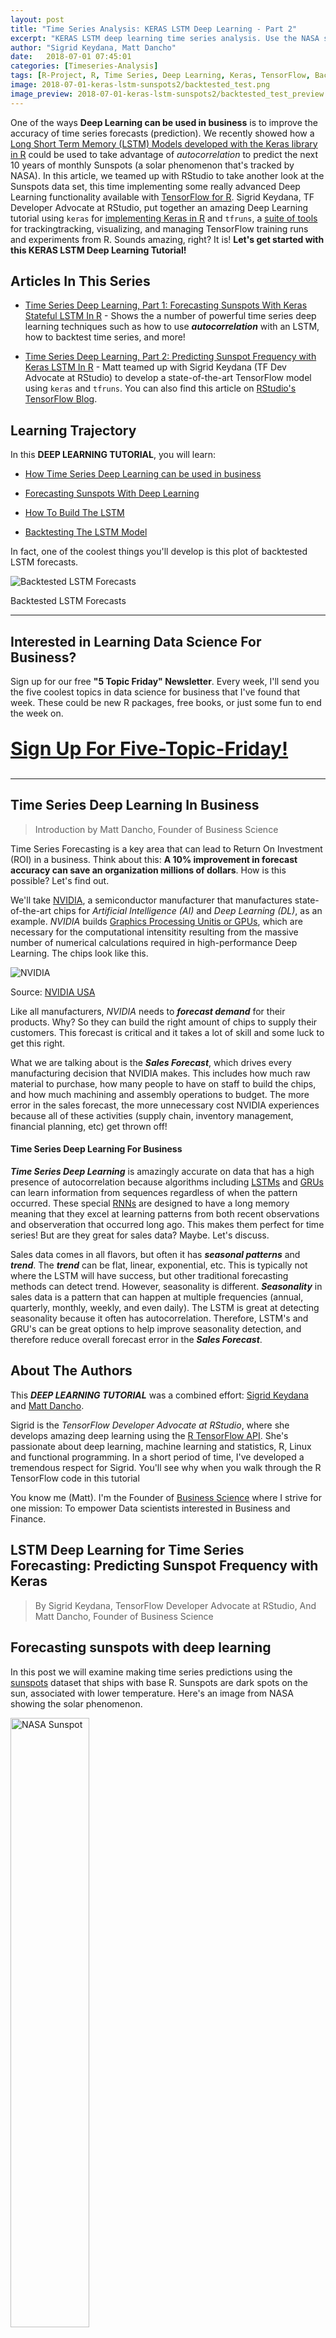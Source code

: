 ```yaml
---
layout: post
title: "Time Series Analysis: KERAS LSTM Deep Learning - Part 2"
excerpt: "KERAS LSTM deep learning time series analysis. Use the NASA sunspots data set to predict sunspots ten years into the future with an KERAS LSTM deep learning model."
author: "Sigrid Keydana, Matt Dancho"
date:   2018-07-01 07:45:01
categories: [Timeseries-Analysis]
tags: [R-Project, R, Time Series, Deep Learning, Keras, TensorFlow, Backtesting, tidyverse, tibbletime, timetk, keras, rsample, recipes, yardstick]
image: 2018-07-01-keras-lstm-sunspots2/backtested_test.png
image_preview: 2018-07-01-keras-lstm-sunspots2/backtested_test_preview.png
---
```




One of the ways __Deep Learning can be used in business__ is to improve the accuracy of time series forecasts (prediction). We recently showed how a [Long Short Term Memory (LSTM) Models developed with the Keras library in R](http://www.business-science.io/timeseries-analysis/2018/04/18/keras-lstm-sunspots-time-series-prediction.html) could be used to take advantage of _autocorrelation_ to predict the next 10 years of monthly Sunspots (a solar phenomenon that's tracked by NASA). In this article, we teamed up with RStudio to take another look at the Sunspots data set, this time implementing some really advanced Deep Learning functionality available with [TensorFlow for R](https://tensorflow.rstudio.com). Sigrid Keydana, TF Developer Advocate at RStudio, put together an amazing Deep Learning tutorial using `keras` for [implementing Keras in R](https://tensorflow.rstudio.com/keras/) and `tfruns`, a [suite of tools](https://tensorflow.rstudio.com/blog/tfruns.html) for trackingtracking, visualizing, and managing TensorFlow training runs and experiments from R. Sounds amazing, right? It is! __Let's get started with this KERAS LSTM Deep Learning Tutorial!__

<span data-sumome-listbuilder-embed-id="6cf8523a01e2faac60392073d460d72402c5971ce4821a8a8e81b28cde43f056"></span>

## Articles In This Series

* [Time Series Deep Learning, Part 1: Forecasting Sunspots With Keras Stateful LSTM In R](http://www.business-science.io/timeseries-analysis/2018/04/18/keras-lstm-sunspots-time-series-prediction.html) - Shows the a number of powerful time series deep learning techniques such as how to use ___autocorrelation___ with an LSTM, how to backtest time series, and more!

* [Time Series Deep Learning, Part 2: Predicting Sunspot Frequency with Keras LSTM In R](http://www.business-science.io/timeseries-analysis/2018/07/01/keras-lstm-sunspots-part2.html) - Matt teamed up with Sigrid Keydana (TF Dev Advocate at RStudio) to develop a state-of-the-art TensorFlow model using `keras` and `tfruns`. You can also find this article on [RStudio's TensorFlow Blog](https://tensorflow.rstudio.com/blog/sunspots-lstm.html).


## Learning Trajectory

In this __DEEP LEARNING TUTORIAL__, you will learn:

* [How Time Series Deep Learning can be used in business](#dl-in-business)

* [Forecasting Sunspots With Deep Learning](#dl-sunspots)

* [How To Build The LSTM](#lstm)

* [Backtesting The LSTM Model](#backtesting)

In fact, one of the coolest things you'll develop is this plot of backtested LSTM forecasts.

![Backtested LSTM Forecasts](/assets/2018-07-01-keras-lstm-sunspots2/backtested_test.png)


<p class="text-center date">Backtested LSTM Forecasts</p>



<hr>

<h2 class="text-center">Interested in Learning Data Science For Business?</h2>

<p class="text-center">
Sign up for our free <strong>"5 Topic Friday" Newsletter</strong>. Every week, I'll send you the five coolest topics in data science for business that I've found that week. These could be new R packages, free books, or just some fun to end the week on. 
</p>

<p class="text-center" style="font-size:30px;">
<a href="https://mailchi.mp/business-science/data-science-five-topic-friday"><strong>Sign Up For Five-Topic-Friday!</strong></a> 
</p>

<hr>

## Time Series Deep Learning In Business <a class="anchor" id="dl-in-business"></a> 

> Introduction by Matt Dancho, Founder of Business Science

Time Series Forecasting is a key area that can lead to Return On Investment (ROI) in a business. Think about this: __A 10% improvement in forecast accuracy can save an organization millions of dollars__. How is this possible? Let's find out.  

We'll take [NVIDIA](http://www.nvidia.com/page/home.html), a semiconductor manufacturer that manufactures state-of-the-art chips for _Artificial Intelligence (AI)_ and _Deep Learning (DL)_, as an example. _NVIDIA_ builds [Graphics Processing Unitis or GPUs](https://en.wikipedia.org/wiki/Graphics_processing_unit), which are necessary for the computational intensitity resulting from the massive number of numerical calculations required in high-performance Deep Learning. The chips look like this.

![NVIDIA](/assets/2018-07-01-keras-lstm-sunspots2/nvidia.jpg)

<p class="text-center date">Source: <a href="http://www.nvidia.com/page/home.html">NVIDIA USA</a></p>

Like all manufacturers, _NVIDIA_ needs to ___forecast demand___ for their products. Why? So they can build the right amount of chips to supply their customers. This forecast is critical and it takes a lot of skill and some luck to get this right. 

What we are talking about is the ___Sales Forecast___, which drives every manufacturing decision that NVIDIA makes. This includes how much raw material to purchase, how many people to have on staff to build the chips, and how much machining and assembly operations to budget. The more error in the sales forecast, the more unnecessary cost NVIDIA experiences because all of these activities (supply chain, inventory management, financial planning, etc) get thrown off!

#### Time Series Deep Learning For Business

___Time Series Deep Learning___ is amazingly accurate on data that has a high presence of autocorrelation because algorithms including [LSTMs](https://en.wikipedia.org/wiki/Long_short-term_memory) and [GRUs](https://en.wikipedia.org/wiki/Gated_recurrent_unit) can learn information from sequences regardless of when the pattern occurred. These special [RNNs](https://en.wikipedia.org/wiki/Recurrent_neural_network) are designed to have a long memory meaning that they excel at learning patterns from both recent observations and observeration that occurred long ago. This makes them perfect for time series! But are they great for sales data? Maybe. Let's discuss.

Sales data comes in all flavors, but often it has ___seasonal patterns___ and ___trend___. The ___trend___ can be flat, linear, exponential, etc. This is typically not where the LSTM will have success, but other traditional forecasting methods can detect trend. However, seasonality is different. ___Seasonality___ in sales data is a pattern that can happen at multiple frequencies (annual, quarterly, monthly, weekly, and even daily). The LSTM is great at detecting seasonality because it often has autocorrelation. Therefore, LSTM's and GRU's can be great options to help improve seasonality detection, and therefore reduce overall forecast error in the ___Sales Forecast___.  



## About The Authors

This ___DEEP LEARNING TUTORIAL___ was a combined effort: [Sigrid Keydana](https://www.linkedin.com/in/sigrid-keydana-9a16b410/) and [Matt Dancho](https://www.linkedin.com/in/mattdancho/). 

Sigrid is the _TensorFlow Developer Advocate at RStudio_, where she develops amazing deep learning using the [R TensorFlow API](https://tensorflow.rstudio.com/). She's passionate about deep learning, machine learning and statistics, R, Linux and functional programming. In a short period of time, I've developed a tremendous respect for Sigrid. You'll see why when you walk through the R TensorFlow code in this tutorial

You know me (Matt). I'm the Founder of [Business Science](http://www.business-science.io/) where I strive for one mission: To empower Data scientists interested in Business and Finance. 


## LSTM Deep Learning for Time Series Forecasting: Predicting Sunspot Frequency with Keras

> By Sigrid Keydana, TensorFlow Developer Advocate at RStudio,
> And Matt Dancho, Founder of Business Science


## Forecasting sunspots with deep learning <a class="anchor" id="dl-sunspots"></a>

In this post we will examine making time series predictions using the [sunspots](https://stat.ethz.ch/R-manual/R-devel/library/datasets/html/sunspot.month.html) dataset that ships with base R. Sunspots are dark spots on the sun, associated with lower temperature. Here's an image from NASA showing the solar phenomenon.

<img src="/assets/2018-04-18-keras-lstm-sunspots/sunspot_nasa.jpg" alt="NASA Sunspot" style="width: 50%; height: 50%"/>

<p class="text-center date">Source: <a href="https://www.nasa.gov/content/goddard/largest-sunspot-of-solar-cycle">NASA</a></p>



We're using the monthly version of the dataset, `sunspots.month` (there is a yearly version, too).
It contains 265 years worth of data (from 1749 through 2013) on the number of sunspots per month. 

![Sunspots Full](/assets/2018-07-01-keras-lstm-sunspots2/sunspots_full.png)


Forecasting this dataset is challenging because of high short term variability as well as long-term irregularities evident in the cycles. For example, maximum amplitudes reached by the low frequency cycle differ a lot, as does the number of high frequency cycle steps needed to reach that maximum low frequency cycle height.

Our post will focus on two dominant aspects: how to apply deep learning to time series forecasting, and how to properly apply cross validation in this domain. 
For the latter, we will use the [rsample](https://cran.r-project.org/package=rsample) package that allows to do resampling on time series data.
As to the former, our goal is not to reach utmost performance but to show the general course of action when using recurrent neural networks to model this kind of data.


## Recurrent neural networks

When our data has a sequential structure, it is recurrent neural networks (RNNs) we use to model it.

As of today, among RNNs, the best established architectures are the GRU (Gated Recurrent Unit) and the LSTM (Long Short Term Memory). For today, let's not zoom in on what makes them special, but on what they have in common with the most stripped-down RNN: the basic recurrence structure.

In contrast to the prototype of a neural network, often called Multilayer Perceptron (MLP), the RNN has a state that is carried on over time. This is nicely seen in this diagram from [Goodfellow et al.](http://www.deeplearningbook.org), a.k.a. the "bible of deep learning":

![Source: http://www.deeplearningbook.org](/assets/2018-07-01-keras-lstm-sunspots2/rnn.png)


At each time, the state is a combination of the current input and the previous hidden state. This is reminiscent of autoregressive models, but with neural networks, there has to be some point where we halt the dependence.

That's because in order to determine the weights, we keep calculating how our loss changes as the input changes.
Now if the input we have to consider, at an arbitrary timestep, ranges back indefinitely - then we will not be able to calculate all those gradients.
In practice, then, our hidden state will, at every iteration, be carried forward through a fixed number of steps.

We'll come back to that as soon as we've loaded and pre-processed the data.


## Setup, pre-processing, and exploration

### Libraries

Here, first, are the libraries needed for this tutorial. 


{% highlight r %}
# Core Tidyverse
library(tidyverse)
library(glue)
library(forcats)

# Time Series
library(timetk)
library(tidyquant)
library(tibbletime)

# Visualization
library(cowplot)

# Preprocessing
library(recipes)

# Sampling / Accuracy
library(rsample)
library(yardstick) 

# Modeling
library(keras)
library(tfruns)
{% endhighlight %}


If you have not previously run Keras in R, you will need to install Keras using the `install_keras()` function.


{% highlight r %}
# Install Keras if you have not installed before
install_keras()
{% endhighlight %}


### Data 

`sunspot.month` is a `ts` class (not tidy), so we'll convert to a tidy data set using the `tk_tbl()` function from `timetk`. We use this instead of `as.tibble()` from `tibble` to automatically preserve the time series index as a `zoo` `yearmon` index. Last, we'll convert the `zoo` index to date using `lubridate::as_date()` (loaded with `tidyquant`) and then change to a `tbl_time` object to make time series operations easier.


{% highlight r %}
sun_spots <- datasets::sunspot.month %>%
    tk_tbl() %>%
    mutate(index = as_date(index)) %>%
    as_tbl_time(index = index)

sun_spots
{% endhighlight %}

```
# A time tibble: 3,177 x 2
# Index: index
   index      value
   <date>     <dbl>
 1 1749-01-01  58  
 2 1749-02-01  62.6
 3 1749-03-01  70  
 4 1749-04-01  55.7
 5 1749-05-01  85  
 6 1749-06-01  83.5
 7 1749-07-01  94.8
 8 1749-08-01  66.3
 9 1749-09-01  75.9
10 1749-10-01  75.5
# ... with 3,167 more rows
```


### Exploratory data analysis

The time series is long (265 years!). We can visualize the time series both in full, and zoomed in on the first 10 years to get a feel for the series. 

#### Visualizing sunspot data with cowplot

We'll make two `ggplot`s and combine them using `cowplot::plot_grid()`. Note that for the zoomed in plot, we make use of `tibbletime::time_filter()`, which is an easy way to perform time-based filtering. 


{% highlight r %}
p1 <- sun_spots %>%
    ggplot(aes(index, value)) +
    geom_point(color = palette_light()[[1]], alpha = 0.5) +
    theme_tq() +
    labs(
        title = "From 1749 to 2013 (Full Data Set)"
    )

p2 <- sun_spots %>%
    filter_time("start" ~ "1800") %>%
    ggplot(aes(index, value)) +
    geom_line(color = palette_light()[[1]], alpha = 0.5) +
    geom_point(color = palette_light()[[1]]) +
    geom_smooth(method = "loess", span = 0.2, se = FALSE) +
    theme_tq() +
    labs(
        title = "1749 to 1759 (Zoomed In To Show Changes over the Year)",
        caption = "datasets::sunspot.month"
    )

p_title <- ggdraw() + 
    draw_label("Sunspots", size = 18, fontface = "bold", colour = palette_light()[[1]])

plot_grid(p_title, p1, p2, ncol = 1, rel_heights = c(0.1, 1, 1))
{% endhighlight %}


![NASA Sunspots Cowplot](/assets/2018-07-01-keras-lstm-sunspots2/cowplot.png)


### Backtesting: time series cross validation

When doing cross validation on sequential data, the time dependencies on preceding samples must be preserved. We can create a cross validation sampling plan by offsetting the window used to select sequential sub-samples. In essence, we're creatively dealing with the fact that there's no future test data available by creating multiple synthetic "futures" -  a process often, esp. in finance, called "backtesting".

As mentioned in the introduction, the [rsample](https://cran.r-project.org/package=rsample) package includes facitlities for backtesting on time series. The vignette, ["Time Series Analysis Example"](https://tidymodels.github.io/rsample/articles/Applications/Time_Series.html), describes a procedure that uses the `rolling_origin()` function to create samples designed for time series cross validation. We'll use this approach.

#### Developing a backtesting strategy

The sampling plan we create uses 50 years (`initial` = 12 x 50 samples) for the training set and ten years (`assess` = 12 x 10) for the testing (validation) set. We select a `skip` span of about twenty years (`skip` = 12 x 20 - 1) to approximately evenly distribute the samples into 6 sets that span the entire 265 years of sunspots history. Last, we select `cumulative = FALSE` to allow the origin to shift which ensures that models on more recent data are not given an unfair advantage (more observations) over those operating on less recent data. The tibble return contains the `rolling_origin_resamples`.


{% highlight r %}
periods_train <- 12 * 100
periods_test  <- 12 * 50
skip_span     <- 12 * 22 - 1

rolling_origin_resamples <- rolling_origin(
  sun_spots,
  initial    = periods_train,
  assess     = periods_test,
  cumulative = FALSE,
  skip       = skip_span
)

rolling_origin_resamples
{% endhighlight %}

```
# Rolling origin forecast resampling 
# A tibble: 6 x 2
  splits       id    
  <list>       <chr> 
1 <S3: rsplit> Slice1
2 <S3: rsplit> Slice2
3 <S3: rsplit> Slice3
4 <S3: rsplit> Slice4
5 <S3: rsplit> Slice5
6 <S3: rsplit> Slice6
```

#### Visualizing the backtesting strategy

We can visualize the resamples with two custom functions. The first, `plot_split()`, plots one of the resampling splits using `ggplot2`. Note that an `expand_y_axis` argument is added to expand the date range to the full `sun_spots` dataset date range. This will become useful when we visualize all plots together. 


{% highlight r %}
# Plotting function for a single split
plot_split <- function(split, expand_y_axis = TRUE, alpha = 1, size = 1, base_size = 14) {
    
    # Manipulate data
    train_tbl <- training(split) %>%
        add_column(key = "training") 
    
    test_tbl  <- testing(split) %>%
        add_column(key = "testing") 
    
    data_manipulated <- bind_rows(train_tbl, test_tbl) %>%
        as_tbl_time(index = index) %>%
        mutate(key = fct_relevel(key, "training", "testing"))
        
    # Collect attributes
    train_time_summary <- train_tbl %>%
        tk_index() %>%
        tk_get_timeseries_summary()
    
    test_time_summary <- test_tbl %>%
        tk_index() %>%
        tk_get_timeseries_summary()
    
    # Visualize
    g <- data_manipulated %>%
        ggplot(aes(x = index, y = value, color = key)) +
        geom_line(size = size, alpha = alpha) +
        theme_tq(base_size = base_size) +
        scale_color_tq() +
        labs(
            title    = glue("Split: {split$id}"),
            subtitle = glue("{train_time_summary$start} to {test_time_summary$end}"),
            y = "", x = ""
        ) +
        theme(legend.position = "none") 
    
    if (expand_y_axis) {
        
        sun_spots_time_summary <- sun_spots %>% 
            tk_index() %>% 
            tk_get_timeseries_summary()
        
        g <- g +
            scale_x_date(limits = c(sun_spots_time_summary$start, 
                                    sun_spots_time_summary$end))
    }
    
    return(g)
}
{% endhighlight %}

The `plot_split()` function takes one split (in this case Slice01), and returns a visual of the sampling strategy. We expand the axis to the range for the full dataset using `expand_y_axis = TRUE`. 


{% highlight r %}
rolling_origin_resamples$splits[[1]] %>%
    plot_split(expand_y_axis = TRUE) +
    theme(legend.position = "bottom")
{% endhighlight %}

![The plot_split() function takes one split and returns the sampling strategy](/assets/2018-07-01-keras-lstm-sunspots2/slice1.png)


The second function, `plot_sampling_plan()`, scales the `plot_split()` function to all of the samples using `purrr` and `cowplot`.


{% highlight r %}
# Plotting function that scales to all splits 
plot_sampling_plan <- function(sampling_tbl, expand_y_axis = TRUE, 
                               ncol = 3, alpha = 1, size = 1, base_size = 14, 
                               title = "Sampling Plan") {
    
    # Map plot_split() to sampling_tbl
    sampling_tbl_with_plots <- sampling_tbl %>%
        mutate(gg_plots = map(splits, plot_split, 
                              expand_y_axis = expand_y_axis,
                              alpha = alpha, base_size = base_size))
    
    # Make plots with cowplot
    plot_list <- sampling_tbl_with_plots$gg_plots 
    
    p_temp <- plot_list[[1]] + theme(legend.position = "bottom")
    legend <- get_legend(p_temp)
    
    p_body  <- plot_grid(plotlist = plot_list, ncol = ncol)
    
    p_title <- ggdraw() + 
        draw_label(title, size = 14, fontface = "bold", colour = palette_light()[[1]])
    
    g <- plot_grid(p_title, p_body, legend, ncol = 1, rel_heights = c(0.05, 1, 0.05))
    
    return(g)
    
}
{% endhighlight %}


We can now visualize the entire backtesting strategy with `plot_sampling_plan()`. We can see how the sampling plan shifts the sampling window with each progressive slice of the train/test splits. 


{% highlight r %}
rolling_origin_resamples %>%
    plot_sampling_plan(expand_y_axis = T, ncol = 3, alpha = 1, size = 1, base_size = 10, 
                       title = "Backtesting Strategy: Rolling Origin Sampling Plan")
{% endhighlight %}

![Backtesting Strategy: Rolling Origin Sampling](/assets/2018-07-01-keras-lstm-sunspots2/all_splits.png)

And, we can set `expand_y_axis = FALSE` to zoom in on the samples. 


{% highlight r %}
rolling_origin_resamples %>%
    plot_sampling_plan(expand_y_axis = F, ncol = 3, alpha = 1, size = 1, base_size = 10, 
                       title = "Backtesting Strategy: Zoomed In")
{% endhighlight %}

![Backtesting Strategy: Rolling Origin Sampling, Zoomed In](/assets/2018-07-01-keras-lstm-sunspots2/all_splits_zoomed.png)

We'll use this backtesting strategy (6 samples from one time series each with 50/10 split in years and a ~20 year offset) when testing the veracity of the LSTM model on the sunspots dataset. 


## The LSTM model <a class="anchor" id="lstm"></a>

To begin, we'll develop an LSTM model on a single sample from the backtesting strategy, namely, the most recent slice. We'll then apply the model to all samples to investigate modeling performance. 


{% highlight r %}
example_split    <- rolling_origin_resamples$splits[[6]]
example_split_id <- rolling_origin_resamples$id[[6]]
{% endhighlight %}

We can reuse the `plot_split()` function to visualize the split. Set `expand_y_axis = FALSE` to zoom in on the subsample. 


{% highlight r %}
plot_split(example_split, expand_y_axis = FALSE, size = 0.5) +
    theme(legend.position = "bottom") +
    ggtitle(glue("Split: {example_split_id}"))
{% endhighlight %}

![Use the plot_split() function to visualize the split](/assets/2018-07-01-keras-lstm-sunspots2/slice6.png)

### Data setup

To aid hyperparameter tuning, besides the training set we also need a validation set.
For example, we will use a callback, `callback_early_stopping`, that stops training when no significant performance is seen on the validation set (what's considered significant is up to you).

We will dedicate 2 thirds of the analysis set to training, and 1 third to validation.


{% highlight r %}
df_trn <- analysis(example_split)[1:800, , drop = FALSE]
df_val <- analysis(example_split)[801:1200, , drop = FALSE]
df_tst <- assessment(example_split)
{% endhighlight %}


First, let's combine the training and testing data sets into a single data set with a column `key` that specifies where they came from (either "training" or "testing)". Note that the `tbl_time` object will need to have the index respecified during the `bind_rows()` step, but [this issue](https://github.com/tidyverse/dplyr/issues/3259) should be corrected in `dplyr` soon. 


{% highlight r %}
df <- bind_rows(
  df_trn %>% add_column(key = "training"),
  df_val %>% add_column(key = "validation"),
  df_tst %>% add_column(key = "testing")
) %>%
  as_tbl_time(index = index)

df
{% endhighlight %}

```
# A time tibble: 1,800 x 3
# Index: index
   index      value key     
   <date>     <dbl> <chr>   
 1 1849-06-01  81.1 training
 2 1849-07-01  78   training
 3 1849-08-01  67.7 training
 4 1849-09-01  93.7 training
 5 1849-10-01  71.5 training
 6 1849-11-01  99   training
 7 1849-12-01  97   training
 8 1850-01-01  78   training
 9 1850-02-01  89.4 training
10 1850-03-01  82.6 training
# ... with 1,790 more rows
```

### Preprocessing with recipes

The LSTM algorithm will usually work better if the input data has been centered and scaled. We can conveniently accomplish this using the `recipes` package. In addition to `step_center` and `step_scale`, we're using `step_sqrt` to reduce variance and remov outliers. The actual transformations are executed when we `bake` the data according to the recipe: 


{% highlight r %}
rec_obj <- recipe(value ~ ., df) %>%
    step_sqrt(value) %>%
    step_center(value) %>%
    step_scale(value) %>%
    prep()

df_processed_tbl <- bake(rec_obj, df)

df_processed_tbl
{% endhighlight %}

```
# A tibble: 1,800 x 3
   index      value key     
   <date>     <dbl> <fct>   
 1 1849-06-01 0.714 training
 2 1849-07-01 0.660 training
 3 1849-08-01 0.473 training
 4 1849-09-01 0.922 training
 5 1849-10-01 0.544 training
 6 1849-11-01 1.01  training
 7 1849-12-01 0.974 training
 8 1850-01-01 0.660 training
 9 1850-02-01 0.852 training
10 1850-03-01 0.739 training
# ... with 1,790 more rows
```

Next, let's capture the original center and scale so we can invert the steps after modeling. The square root step can then simply be undone by squaring the back-transformed data. 


{% highlight r %}
center_history <- rec_obj$steps[[2]]$means["value"]
scale_history  <- rec_obj$steps[[3]]$sds["value"]

c("center" = center_history, "scale" = scale_history)
{% endhighlight %}

```
center.value  scale.value 
    6.694468     3.238935 
```

### Reshaping the data

Keras LSTM expects the input as well as the target data to be in a specific shape.
The input has to be a 3-d array of size `num_samples, num_timesteps, num_features`.

Here, `num_samples` is the number of observations in the set. This will get fed to the model in portions of `batch_size`. The second dimension, `num_timesteps`, is the length of the hidden state we were talking about above. Finally, the third dimension is the number of predictors we're using. For univariate time series, this is 1.

How long should we choose the hidden state to be? This generally depends on the dataset and our goal.
If we did one-step-ahead forecasts - thus, forecasting the following month only - our main concern would be choosing a state length that allows to learn any patterns present in the data. 

Now say we wanted to forecast 12 months instead, as does [SILSO](http://sidc.be/silso/home), the _World Data Center for the production, preservation and dissemination of the international sunspot number_.
The way we can do this, with Keras, is by wiring the LSTM hidden states to sets of consecutive outputs of the same length. Thus, if we want to produce predictions for 12 months, our LSTM should have a hidden state length of 12.

These 12 time steps will then get wired to 12 linear predictor units using a `time_distributed()` wrapper.
That wrapper's task is to apply the same calculation (i.e., the same weight matrix) to every state input it receives.

Now, what's the target array's format supposed to be? As we're forecasting several timesteps here, the target data again needs to be 3-dimensional. Dimension 1 again is the batch dimension, dimension 2 again corresponds to the number of timesteps (the forecasted ones), and dimension 3 is the size of the wrapped layer.
In our case, the wrapped layer is a `layer_dense()` of a single unit, as we want exactly one prediction per point in time.

So, let's reshape the data. The main action here is creating the sliding windows of 12 steps of input, followed by 12 steps of output each. This is easiest to understand with a shorter and simpler example. Say our input were the numbers from 1 to 10, and our chosen sequence length (state size) were 4. Tthis is how we would want our training input to look:

```
1,2,3,4
2,3,4,5
3,4,5,6
```

And our target data, correspondingly:

```
5,6,7,8
6,7,8,9
7,8,9,10
```

We'll define a short function that does this reshaping on a given dataset.
Then finally, we add the third axis that is formally needed (even though that axis is of size 1 in our case).



{% highlight r %}
# these variables are being defined just because of the order in which
# we present things in this post (first the data, then the model)
# they will be superseded by FLAGS$n_timesteps, FLAGS$batch_size and n_predictions
# in the following snippet
n_timesteps <- 12
n_predictions <- n_timesteps
batch_size <- 10

# functions used
build_matrix <- function(tseries, overall_timesteps) {
  t(sapply(1:(length(tseries) - overall_timesteps + 1), function(x) 
    tseries[x:(x + overall_timesteps - 1)]))
}

reshape_X_3d <- function(X) {
  dim(X) <- c(dim(X)[1], dim(X)[2], 1)
  X
}

# extract values from data frame
train_vals <- df_processed_tbl %>%
  filter(key == "training") %>%
  select(value) %>%
  pull()
valid_vals <- df_processed_tbl %>%
  filter(key == "validation") %>%
  select(value) %>%
  pull()
test_vals <- df_processed_tbl %>%
  filter(key == "testing") %>%
  select(value) %>%
  pull()


# build the windowed matrices
train_matrix <-
  build_matrix(train_vals, n_timesteps + n_predictions)
valid_matrix <-
  build_matrix(valid_vals, n_timesteps + n_predictions)
test_matrix <- build_matrix(test_vals, n_timesteps + n_predictions)

# separate matrices into training and testing parts
# also, discard last batch if there are fewer than batch_size samples
# (a purely technical requirement)
X_train <- train_matrix[, 1:n_timesteps]
y_train <- train_matrix[, (n_timesteps + 1):(n_timesteps * 2)]
X_train <- X_train[1:(nrow(X_train) %/% batch_size * batch_size), ]
y_train <- y_train[1:(nrow(y_train) %/% batch_size * batch_size), ]

X_valid <- valid_matrix[, 1:n_timesteps]
y_valid <- valid_matrix[, (n_timesteps + 1):(n_timesteps * 2)]
X_valid <- X_valid[1:(nrow(X_valid) %/% batch_size * batch_size), ]
y_valid <- y_valid[1:(nrow(y_valid) %/% batch_size * batch_size), ]

X_test <- test_matrix[, 1:n_timesteps]
y_test <- test_matrix[, (n_timesteps + 1):(n_timesteps * 2)]
X_test <- X_test[1:(nrow(X_test) %/% batch_size * batch_size), ]
y_test <- y_test[1:(nrow(y_test) %/% batch_size * batch_size), ]
# add on the required third axis
X_train <- reshape_X_3d(X_train)
X_valid <- reshape_X_3d(X_valid)
X_test <- reshape_X_3d(X_test)

y_train <- reshape_X_3d(y_train)
y_valid <- reshape_X_3d(y_valid)
y_test <- reshape_X_3d(y_test)
{% endhighlight %}


### Building the LSTM model

Now that we have our data in the required form, let's finally build the model. 
As always in deep learning, an important, and often time-consuming, part of the job is tuning hyperparameters. To keep this post self-contained, and considering this is primarily a tutorial on how to use LSTM in R, let's assume the following settings were found after extensive experimentation (in reality experimentation _did_ take place, but not to a degree that performance couldn't possibly be improved).

Instead of hard coding the hyperparameters, we'll use [tfruns](https://tensorflow.rstudio.com/tools/tfruns/articles/tuning.html) to set up an environment where we could easily perform grid search.

We'll quickly comment on what these parameters do but mainly leave those topics to further posts.



{% highlight r %}
FLAGS <- flags(
  # There is a so-called "stateful LSTM" in Keras. While LSTM is stateful per se,
  # this adds a further tweak where the hidden states get initialized with values 
  # from the item at same position in the previous batch.
  # This is helpful just under specific circumstances, or if you want to create an
  # "infinite stream" of states, in which case you'd use 1 as the batch size.
  # Below, we show how the code would have to be changed to use this, but it won't be further
  # discussed here.
  flag_boolean("stateful", FALSE),
  # Should we use several layers of LSTM?
  # Again, just included for completeness, it did not yield any superior performance on this task.
  # This will actually stack exactly one additional layer of LSTM units.
  flag_boolean("stack_layers", FALSE),
  # number of samples fed to the model in one go
  flag_integer("batch_size", 10),
  # size of the hidden state, equals size of predictions
  flag_integer("n_timesteps", 12),
  # how many epochs to train for
  flag_integer("n_epochs", 100),
  # fraction of the units to drop for the linear transformation of the inputs
  flag_numeric("dropout", 0.2),
  # fraction of the units to drop for the linear transformation of the recurrent state
  flag_numeric("recurrent_dropout", 0.2),
  # loss function. Found to work better for this specific case than mean squared error
  flag_string("loss", "logcosh"),
  # optimizer = stochastic gradient descent. Seemed to work better than adam or rmsprop here
  # (as indicated by limited testing)
  flag_string("optimizer_type", "sgd"),
  # size of the LSTM layer
  flag_integer("n_units", 128),
  # learning rate
  flag_numeric("lr", 0.003),
  # momentum, an additional parameter to the SGD optimizer
  flag_numeric("momentum", 0.9),
  # parameter to the early stopping callback
  flag_integer("patience", 10)
)

# the number of predictions we'll make equals the length of the hidden state
n_predictions <- FLAGS$n_timesteps
# how many features = predictors we have
n_features <- 1
# just in case we wanted to try different optimizers, we could add here
optimizer <- switch(FLAGS$optimizer_type,
                    sgd = optimizer_sgd(lr = FLAGS$lr, momentum = FLAGS$momentum))

# callbacks to be passed to the fit() function
# We just use one here: we may stop before n_epochs if the loss on the validation set
# does not decrease (by a configurable amount, over a configurable time)
callbacks <- list(
  callback_early_stopping(patience = FLAGS$patience)
)
{% endhighlight %}


After all these preparations, the code for constructing and training the model is rather short!
Let's first quickly view the "long version", that would allow you to test stacking several LSTMs or use a stateful LSTM, then go through the final short version (that does neither) and comment on it.

This, just for reference, is the complete code.



{% highlight r %}
model <- keras_model_sequential()

model %>%
  layer_lstm(
    units = FLAGS$n_units,
    batch_input_shape  = c(FLAGS$batch_size, FLAGS$n_timesteps, n_features),
    dropout = FLAGS$dropout,
    recurrent_dropout = FLAGS$recurrent_dropout,
    return_sequences = TRUE,
    stateful = FLAGS$stateful
  )

if (FLAGS$stack_layers) {
  model %>%
    layer_lstm(
      units            = FLAGS$n_units,
      dropout = FLAGS$dropout,
      recurrent_dropout = FLAGS$recurrent_dropout,
      return_sequences = TRUE,
      stateful = FLAGS$stateful
    )
}
model %>% time_distributed(layer_dense(units = 1))

model %>%
  compile(
    loss = FLAGS$loss,
    optimizer = optimizer,
    metrics = list("mean_squared_error")
  )

if (!FLAGS$stateful) {
  model %>% fit(
    x          = X_train,
    y          = y_train,
    validation_data = list(X_valid, y_valid),
    batch_size = FLAGS$batch_size,
    epochs     = FLAGS$n_epochs,
    callbacks = callbacks
  )
  
} else {
  for (i in 1:FLAGS$n_epochs) {
    model %>% fit(
      x          = X_train,
      y          = y_train,
      validation_data = list(X_valid, y_valid),
      callbacks = callbacks,
      batch_size = FLAGS$batch_size,
      epochs     = 1,
      shuffle    = FALSE
    )
    model %>% reset_states()
  }
}

if (FLAGS$stateful)
  model %>% reset_states()
{% endhighlight %}


Now let's step through the simpler, yet better (or equally) performing configuration below.


{% highlight r %}
# create the model
model <- keras_model_sequential()

# add layers
# we have just two, the LSTM and the time_distributed 
model %>%
  layer_lstm(
    units = FLAGS$n_units, 
    # the first layer in a model needs to know the shape of the input data
    batch_input_shape  = c(FLAGS$batch_size, FLAGS$n_timesteps, n_features),
    dropout = FLAGS$dropout,
    recurrent_dropout = FLAGS$recurrent_dropout,
    # by default, an LSTM just returns the final state
    return_sequences = TRUE
  ) %>% time_distributed(layer_dense(units = 1))

model %>%
  compile(
    loss = FLAGS$loss,
    optimizer = optimizer,
    # in addition to the loss, Keras will inform us about current MSE while training
    metrics = list("mean_squared_error")
  )

history <- model %>% fit(
  x          = X_train,
  y          = y_train,
  validation_data = list(X_valid, y_valid),
  batch_size = FLAGS$batch_size,
  epochs     = FLAGS$n_epochs,
  callbacks = callbacks
)
{% endhighlight %}

As we see, training was stopped after ~55 epochs as validation loss did not decrease any more.
We also see that performance on the validation set is way worse than performance on the training set - normally indicating overfitting.

This topic too, we'll leave to a separate discussion another time, but interestingly regularization using higher values of `dropout` and `recurrent_dropout` (combined with increasing model capacity) did not yield better generalization performance. This is probably related to the characteristics of this specific time series we mentioned in the introduction.


{% highlight r %}
plot(history, metrics = "loss")
{% endhighlight %}



![R plot() history](/assets/2018-07-01-keras-lstm-sunspots2/history.png)


Now let's see how well the model was able to capture the characteristics of the training set.



{% highlight r %}
pred_train <- model %>%
  predict(X_train, batch_size = FLAGS$batch_size) %>%
  .[, , 1]

# Retransform values to original scale
pred_train <- (pred_train * scale_history + center_history) ^2
compare_train <- df %>% filter(key == "training")

# build a dataframe that has both actual and predicted values
for (i in 1:nrow(pred_train)) {
  varname <- paste0("pred_train", i)
  compare_train <-
    mutate(compare_train,!!varname := c(
      rep(NA, FLAGS$n_timesteps + i - 1),
      pred_train[i,],
      rep(NA, nrow(compare_train) - FLAGS$n_timesteps * 2 - i + 1)
    ))
}
{% endhighlight %}


We compute the average RSME over all sequences of predictions.


{% highlight r %}
coln <- colnames(compare_train)[4:ncol(compare_train)]
cols <- map(coln, quo(sym(.)))
rsme_train <-
  map_dbl(cols, function(col)
    rmse(
      compare_train,
      truth = value,
      estimate = !!col,
      na.rm = TRUE
    )) %>% mean()

rsme_train
{% endhighlight %}

```
21.01495
```

How do these predictions really look? As a visualization of all predicted sequences would look pretty crowded, we arbitrarily pick start points at regular intervals.


{% highlight r %}
ggplot(compare_train, aes(x = index, y = value)) + geom_line() +
  geom_line(aes(y = pred_train1), color = "cyan") +
  geom_line(aes(y = pred_train50), color = "red") +
  geom_line(aes(y = pred_train100), color = "green") +
  geom_line(aes(y = pred_train150), color = "violet") +
  geom_line(aes(y = pred_train200), color = "cyan") +
  geom_line(aes(y = pred_train250), color = "red") +
  geom_line(aes(y = pred_train300), color = "red") +
  geom_line(aes(y = pred_train350), color = "green") +
  geom_line(aes(y = pred_train400), color = "cyan") +
  geom_line(aes(y = pred_train450), color = "red") +
  geom_line(aes(y = pred_train500), color = "green") +
  geom_line(aes(y = pred_train550), color = "violet") +
  geom_line(aes(y = pred_train600), color = "cyan") +
  geom_line(aes(y = pred_train650), color = "red") +
  geom_line(aes(y = pred_train700), color = "red") +
  geom_line(aes(y = pred_train750), color = "green") +
  ggtitle("Predictions on the training set")
{% endhighlight %}


![](/assets/2018-07-01-keras-lstm-sunspots2/pred_train.png)

This looks pretty good. From the validation loss, we don't quite expect the same from the test set, though.

Let's see. 


{% highlight r %}
pred_test <- model %>%
  predict(X_test, batch_size = FLAGS$batch_size) %>%
  .[, , 1]

# Retransform values to original scale
pred_test <- (pred_test * scale_history + center_history) ^2
pred_test[1:10, 1:5] %>% print()
compare_test <- df %>% filter(key == "testing")

# build a dataframe that has both actual and predicted values
for (i in 1:nrow(pred_test)) {
  varname <- paste0("pred_test", i)
  compare_test <-
    mutate(compare_test,!!varname := c(
      rep(NA, FLAGS$n_timesteps + i - 1),
      pred_test[i,],
      rep(NA, nrow(compare_test) - FLAGS$n_timesteps * 2 - i + 1)
    ))
}

compare_test %>% write_csv(str_replace(model_path, ".hdf5", ".test.csv"))
compare_test[FLAGS$n_timesteps:(FLAGS$n_timesteps + 10), c(2, 4:8)] %>% print()

coln <- colnames(compare_test)[4:ncol(compare_test)]
cols <- map(coln, quo(sym(.)))
rsme_test <-
  map_dbl(cols, function(col)
    rmse(
      compare_test,
      truth = value,
      estimate = !!col,
      na.rm = TRUE
    )) %>% mean()

rsme_test
{% endhighlight %}

```
31.31616
```


{% highlight r %}
ggplot(compare_test, aes(x = index, y = value)) + geom_line() +
  geom_line(aes(y = pred_test1), color = "cyan") +
  geom_line(aes(y = pred_test50), color = "red") +
  geom_line(aes(y = pred_test100), color = "green") +
  geom_line(aes(y = pred_test150), color = "violet") +
  geom_line(aes(y = pred_test200), color = "cyan") +
  geom_line(aes(y = pred_test250), color = "red") +
  geom_line(aes(y = pred_test300), color = "green") +
  geom_line(aes(y = pred_test350), color = "cyan") +
  geom_line(aes(y = pred_test400), color = "red") +
  geom_line(aes(y = pred_test450), color = "green") +  
  geom_line(aes(y = pred_test500), color = "cyan") +
  geom_line(aes(y = pred_test550), color = "violet") +
  ggtitle("Predictions on test set")
{% endhighlight %}

![Predictions on test set](/assets/2018-07-01-keras-lstm-sunspots2/pred_test.png)


That's not as good as on the training set, but not bad either, given this time series is quite challenging.

Having defined and run our model on a manually chosen example split, let's now revert to our overall re-sampling frame.


### Backtesting the model on all splits <a class="anchor" id="backtest"></a>

To obtain predictions on all splits, we move the above code into a function and apply it to all splits.
First, here's the function. It returns a list of two dataframes, one for the training and test sets each, that contain the model's predictions together with the actual values.



{% highlight r %}
obtain_predictions <- function(split) {
  df_trn <- analysis(split)[1:800, , drop = FALSE]
  df_val <- analysis(split)[801:1200, , drop = FALSE]
  df_tst <- assessment(split)
  
  df <- bind_rows(
    df_trn %>% add_column(key = "training"),
    df_val %>% add_column(key = "validation"),
    df_tst %>% add_column(key = "testing")
  ) %>%
    as_tbl_time(index = index)
  
  rec_obj <- recipe(value ~ ., df) %>%
    step_sqrt(value) %>%
    step_center(value) %>%
    step_scale(value) %>%
    prep()
  
  df_processed_tbl <- bake(rec_obj, df)
  
  center_history <- rec_obj$steps[[2]]$means["value"]
  scale_history  <- rec_obj$steps[[3]]$sds["value"]
  
  FLAGS <- flags(
    flag_boolean("stateful", FALSE),
    flag_boolean("stack_layers", FALSE),
    flag_integer("batch_size", 10),
    flag_integer("n_timesteps", 12),
    flag_integer("n_epochs", 100),
    flag_numeric("dropout", 0.2),
    flag_numeric("recurrent_dropout", 0.2),
    flag_string("loss", "logcosh"),
    flag_string("optimizer_type", "sgd"),
    flag_integer("n_units", 128),
    flag_numeric("lr", 0.003),
    flag_numeric("momentum", 0.9),
    flag_integer("patience", 10)
  )
  
  n_predictions <- FLAGS$n_timesteps
  n_features <- 1
  
  optimizer <- switch(FLAGS$optimizer_type,
                      sgd = optimizer_sgd(lr = FLAGS$lr, momentum = FLAGS$momentum))
  callbacks <- list(
    callback_early_stopping(patience = FLAGS$patience)
  )
  
  train_vals <- df_processed_tbl %>%
    filter(key == "training") %>%
    select(value) %>%
    pull()
  valid_vals <- df_processed_tbl %>%
    filter(key == "validation") %>%
    select(value) %>%
    pull()
  test_vals <- df_processed_tbl %>%
    filter(key == "testing") %>%
    select(value) %>%
    pull()
  
  train_matrix <-
    build_matrix(train_vals, FLAGS$n_timesteps + n_predictions)
  valid_matrix <-
    build_matrix(valid_vals, FLAGS$n_timesteps + n_predictions)
  test_matrix <-
    build_matrix(test_vals, FLAGS$n_timesteps + n_predictions)
  
  X_train <- train_matrix[, 1:FLAGS$n_timesteps]
  y_train <-
    train_matrix[, (FLAGS$n_timesteps + 1):(FLAGS$n_timesteps * 2)]
  X_train <-
    X_train[1:(nrow(X_train) %/% FLAGS$batch_size * FLAGS$batch_size),]
  y_train <-
    y_train[1:(nrow(y_train) %/% FLAGS$batch_size * FLAGS$batch_size),]
  
  X_valid <- valid_matrix[, 1:FLAGS$n_timesteps]
  y_valid <-
    valid_matrix[, (FLAGS$n_timesteps + 1):(FLAGS$n_timesteps * 2)]
  X_valid <-
    X_valid[1:(nrow(X_valid) %/% FLAGS$batch_size * FLAGS$batch_size),]
  y_valid <-
    y_valid[1:(nrow(y_valid) %/% FLAGS$batch_size * FLAGS$batch_size),]
  
  X_test <- test_matrix[, 1:FLAGS$n_timesteps]
  y_test <-
    test_matrix[, (FLAGS$n_timesteps + 1):(FLAGS$n_timesteps * 2)]
  X_test <-
    X_test[1:(nrow(X_test) %/% FLAGS$batch_size * FLAGS$batch_size),]
  y_test <-
    y_test[1:(nrow(y_test) %/% FLAGS$batch_size * FLAGS$batch_size),]
  
  X_train <- reshape_X_3d(X_train)
  X_valid <- reshape_X_3d(X_valid)
  X_test <- reshape_X_3d(X_test)
  
  y_train <- reshape_X_3d(y_train)
  y_valid <- reshape_X_3d(y_valid)
  y_test <- reshape_X_3d(y_test)
  
  model <- keras_model_sequential()
  
  model %>%
    layer_lstm(
      units            = FLAGS$n_units,
      batch_input_shape  = c(FLAGS$batch_size, FLAGS$n_timesteps, n_features),
      dropout = FLAGS$dropout,
      recurrent_dropout = FLAGS$recurrent_dropout,
      return_sequences = TRUE
    )     %>% time_distributed(layer_dense(units = 1))
  
  model %>%
    compile(
      loss = FLAGS$loss,
      optimizer = optimizer,
      metrics = list("mean_squared_error")
    )
  
  model %>% fit(
    x          = X_train,
    y          = y_train,
    validation_data = list(X_valid, y_valid),
    batch_size = FLAGS$batch_size,
    epochs     = FLAGS$n_epochs,
    callbacks = callbacks
  )
  
  
  pred_train <- model %>%
    predict(X_train, batch_size = FLAGS$batch_size) %>%
    .[, , 1]
  
  # Retransform values
  pred_train <- (pred_train * scale_history + center_history) ^ 2
  compare_train <- df %>% filter(key == "training")
  
  for (i in 1:nrow(pred_train)) {
    varname <- paste0("pred_train", i)
    compare_train <-
      mutate(compare_train, !!varname := c(
        rep(NA, FLAGS$n_timesteps + i - 1),
        pred_train[i, ],
        rep(NA, nrow(compare_train) - FLAGS$n_timesteps * 2 - i + 1)
      ))
  }
  
  pred_test <- model %>%
    predict(X_test, batch_size = FLAGS$batch_size) %>%
    .[, , 1]
  
  # Retransform values
  pred_test <- (pred_test * scale_history + center_history) ^ 2
  compare_test <- df %>% filter(key == "testing")
  
  for (i in 1:nrow(pred_test)) {
    varname <- paste0("pred_test", i)
    compare_test <-
      mutate(compare_test, !!varname := c(
        rep(NA, FLAGS$n_timesteps + i - 1),
        pred_test[i, ],
        rep(NA, nrow(compare_test) - FLAGS$n_timesteps * 2 - i + 1)
      ))
  }
  list(train = compare_train, test = compare_test)
  
}
{% endhighlight %}


Mapping the function over all splits yields a list of predictions.


{% highlight r %}
all_split_preds <- rolling_origin_resamples %>%
     mutate(predict = map(splits, obtain_predictions))
{% endhighlight %}


Calculate RMSE on all splits:


{% highlight r %}
calc_rmse <- function(df) {
  coln <- colnames(df)[4:ncol(df)]
  cols <- map(coln, quo(sym(.)))
  map_dbl(cols, function(col)
    rmse(
      df,
      truth = value,
      estimate = !!col,
      na.rm = TRUE
    )) %>% mean()
}

all_split_preds <- all_split_preds %>% unnest(predict)
all_split_preds_train <- all_split_preds[seq(1, 11, by = 2), ]
all_split_preds_test <- all_split_preds[seq(2, 12, by = 2), ]

all_split_rmses_train <- all_split_preds_train %>%
  mutate(rmse = map_dbl(predict, calc_rmse)) %>%
  select(id, rmse)

all_split_rmses_test <- all_split_preds_test %>%
  mutate(rmse = map_dbl(predict, calc_rmse)) %>%
  select(id, rmse)
{% endhighlight %}


How does it look? Here's RMSE on the training set for the 6 splits.


{% highlight r %}
all_split_rmses_train
{% endhighlight %}

```
# A tibble: 6 x 2
  id      rmse
  <chr>  <dbl>
1 Slice1  22.2
2 Slice2  20.9
3 Slice3  18.8
4 Slice4  23.5
5 Slice5  22.1
6 Slice6  21.1
```


{% highlight r %}
all_split_rmses_test
{% endhighlight %}

```
# A tibble: 6 x 2
  id      rmse
  <chr>  <dbl>
1 Slice1  21.6
2 Slice2  20.6
3 Slice3  21.3
4 Slice4  31.4
5 Slice5  35.2
6 Slice6  31.4
```

Looking at these numbers, we see something interesting: Generalization performance is much better for the first three slices of the time series than for the latter ones. This confirms our impression, stated above, that there seems to be some hidden development going on, rendering forecasting more difficult.

And here are visualizations of the predictions on the respective training and test sets.

First, the training sets:


{% highlight r %}
plot_train <- function(slice, name) {
  ggplot(slice, aes(x = index, y = value)) + geom_line() +
    geom_line(aes(y = pred_train1), color = "cyan") +
    geom_line(aes(y = pred_train50), color = "red") +
    geom_line(aes(y = pred_train100), color = "green") +
    geom_line(aes(y = pred_train150), color = "violet") +
    geom_line(aes(y = pred_train200), color = "cyan") +
    geom_line(aes(y = pred_train250), color = "red") +
    geom_line(aes(y = pred_train300), color = "red") +
    geom_line(aes(y = pred_train350), color = "green") +
    geom_line(aes(y = pred_train400), color = "cyan") +
    geom_line(aes(y = pred_train450), color = "red") +
    geom_line(aes(y = pred_train500), color = "green") +
    geom_line(aes(y = pred_train550), color = "violet") +
    geom_line(aes(y = pred_train600), color = "cyan") +
    geom_line(aes(y = pred_train650), color = "red") +
    geom_line(aes(y = pred_train700), color = "red") +
    geom_line(aes(y = pred_train750), color = "green") +
    ggtitle(name)
}

train_plots <- map2(all_split_preds_train$predict, all_split_preds_train$id, plot_train)
p_body_train  <- plot_grid(plotlist = train_plots, ncol = 3)
p_title_train <- ggdraw() + 
  draw_label("Backtested Predictions: Training Sets", size = 18, fontface = "bold")

plot_grid(p_title_train, p_body_train, ncol = 1, rel_heights = c(0.05, 1, 0.05))
{% endhighlight %}


![Backtested Predictions: Training Sets](/assets/2018-07-01-keras-lstm-sunspots2/backtested_train.png)

And the test sets:


{% highlight r %}
plot_test <- function(slice, name) {
  ggplot(slice, aes(x = index, y = value)) + geom_line() +
    geom_line(aes(y = pred_test1), color = "cyan") +
    geom_line(aes(y = pred_test50), color = "red") +
    geom_line(aes(y = pred_test100), color = "green") +
    geom_line(aes(y = pred_test150), color = "violet") +
    geom_line(aes(y = pred_test200), color = "cyan") +
    geom_line(aes(y = pred_test250), color = "red") +
    geom_line(aes(y = pred_test300), color = "green") +
    geom_line(aes(y = pred_test350), color = "cyan") +
    geom_line(aes(y = pred_test400), color = "red") +
    geom_line(aes(y = pred_test450), color = "green") +  
    geom_line(aes(y = pred_test500), color = "cyan") +
    geom_line(aes(y = pred_test550), color = "violet") +
    ggtitle(name)
}

test_plots <- map2(all_split_preds_test$predict, all_split_preds_test$id, plot_test)

p_body_test  <- plot_grid(plotlist = test_plots, ncol = 3)
p_title_test <- ggdraw() + 
  draw_label("Backtested Predictions: Test Sets", size = 18, fontface = "bold")

plot_grid(p_title_test, p_body_test, ncol = 1, rel_heights = c(0.05, 1, 0.05))
{% endhighlight %}

![Backtested Test Set](/assets/2018-07-01-keras-lstm-sunspots2/backtested_test.png)



This has been a long post, and necessarily will have left a lot of questions open, first and foremost: How do we obtain good settings for the hyperparameters (learning rate, number of epochs, dropout)?
How do we choose the length of the hidden state? Or even, can we have an intuition how well LSTM will perform on a given dataset (with its specific characteristics)?
We will tackle questions like the above in upcoming posts.



## Learning More

Check out our other articles on Time Series!

* [Time Series Deep Learning: Forecasting Sunspots With Keras Stateful LSTM In R](http://www.business-science.io/timeseries-analysis/2018/04/18/keras-lstm-sunspots-time-series-prediction.html)
* [Tidy Time Series Analysis, Part 1: Tidy Period Apply](http://www.business-science.io/timeseries-analysis/2017/07/02/tidy-timeseries-analysis.html)
* [Tidy Time Series Analysis, Part 2: Tidy Rolling Functions](http://www.business-science.io/timeseries-analysis/2017/07/23/tidy-timeseries-analysis-pt-2.html)
* [Tidy Time Series Analysis, Part 3: Tidy Rolling Correlations](http://www.business-science.io/timeseries-analysis/2017/07/30/tidy-timeseries-analysis-pt-3.html)
* [Tidy Time Series Analysis, Part 4: Lags and Autocorrelations](http://www.business-science.io/timeseries-analysis/2017/08/30/tidy-timeseries-analysis-pt-4.html)



## Business Science University  <a class="anchor" id="bsu"></a>

[Business Science University](https://university.business-science.io/) is a revolutionary new online platform that __get's you results fast__. 

<iframe width="100%" height="400" src="https://www.youtube.com/embed/dl6V3122IkI" frameborder="0" allow="autoplay; encrypted-media" allowfullscreen></iframe>

Why learn from [Business Science University](https://university.business-science.io/)? __You could spend years trying to learn all of the skills required to confidently apply Data Science For Business (DS4B)__. Or you can take the first course in our Virtual Workshop, [__Data Science For Business (DS4B 201)__](https://university.business-science.io/p/hr201-using-machine-learning-h2o-lime-to-predict-employee-turnover/?product_id=635023&coupon_code=DS4B_15). In 10 weeks, you'll learn:

- A 100% ROI-driven Methodology - Everything we teach is to maximize ROI.

- A clear, systematic plan that we've successfully used with clients

- Critical thinking skills necessary to solve problems

- Advanced technology: _H2O Automated Machine Learning__

- How to do 95% of the skills you will need to use when wrangling data, investigating data, building high-performance models, explaining the models, evaluating the models, and building tools with the models

 
You can spend years learning this information or in 10 weeks (one chapter per week pace). Get started today!

<p class="text-center" style="font-size:30px;"><a href="https://university.business-science.io/p/hr201-using-machine-learning-h2o-lime-to-predict-employee-turnover/?product_id=635023&coupon_code=DS4B_15">
Sign Up Now!
</a></p>

### DS4B Virtual Workshop: Predicting Employee Attrition <a class="anchor" id="vw"></a>

Did you know that __an organization that loses 200 high performing employees per year is essentially losing $15M/year in lost productivity__? Many organizations don't realize this because it's an indirect cost. It goes unnoticed. What if you could use data science to predict and explain turnover in a way that managers could make better decisions and executives would see results? You will learn the tools to do so in our Virtual Workshop. Here's an example of a Shiny app you will create.

<p class="text-center" style="font-size:30px;"><a href="https://university.business-science.io/p/hr201-using-machine-learning-h2o-lime-to-predict-employee-turnover/?product_id=635023&coupon_code=DS4B_15">
Get Started Today!
</a></p>


![HR 301 Shiny Application: Employee Prediction](/img/hr_301_app.png) 
<p class="text-center date">Shiny App That Predicts Attrition and Recommends Management Strategies, Taught in HR 301</p> 

<span data-sumome-listbuilder-embed-id="1e13d987ad901ab4571b6d92bb2ab8a2230c397b886c1fd49eba5392ed5c88cb"></span>

Our first __Data Science For Business Virtual Workshop__ teaches you how to solve this employee attrition problem in four courses that are fully integrated:

* [DS4B 201: Predicting Employee Attrition with `h2o` and `lime`](https://university.business-science.io/p/hr201-using-machine-learning-h2o-lime-to-predict-employee-turnover/?product_id=635023&coupon_code=DS4B_15)
* DS4B 301 (Coming Soon): Building A `Shiny` Web Application
* DS4B 302 (EST Q4): Data Communication With `RMarkdown` Reports and Presentations
* DS4B 303 (EST Q4): Building An R Package For Your Organization, `tidyattrition`

The Virtual Workshop is intended for __intermediate and advanced R users__. It's __code intensive (like these articles)__, but also teaches you fundamentals of data science consulting including CRISP-DM and the Business Science Problem Framework. __The content bridges the gap between data science and the business, making you even more effective and improving your organization in the process.__

<p class="text-center" style="font-size:30px;"><a href="https://university.business-science.io/p/hr201-using-machine-learning-h2o-lime-to-predict-employee-turnover/?product_id=635023&coupon_code=DS4B_15">
Get Started Today!
</a></p>

## Don't Miss A Beat

<span data-sumome-listbuilder-embed-id="8944080265e0a41a6249cd11ea3299d46ee953ea5bc9a1cd5635069be5bf0987"></span>

* Sign up for the [Business Science blog](http://www.business-science.io/blog/index.html) to stay updated
* Get started with [Business Science University](https://university.business-science.io/) to learn how to solve real-world data science problems from Business Science
* Check out our [Open Source Software](http://www.business-science.io/software.html)


## Connect With Business Science <a class="anchor" id="social"></a>

If you like our software (`anomalize`, `tidyquant`, `tibbletime`, `timetk`, and `sweep`), our courses, and our company, you can connect with us:

* [__business-science__ on GitHub](https://github.com/business-science)
* [__Business Science, LLC__ on LinkedIn](https://www.linkedin.com/company/business.science)
* [__bizScienc__ on twitter](https://twitter.com/bizScienc)
* [__Business Science, LLC__ on Facebook](https://www.facebook.com/Business-Science-LLC-754699134699054/)

## Footnotes

[^lime_paper]: To this end, you are encouraged to read through the [article](https://arxiv.org/abs/1602.04938) that introduced the lime framework as well as the additional resources linked to from the original [Python repository](https://github.com/marcotcr/lime).
[^glmnet]: If you've never applied a weighted ridge regression model you can see some details on its application in the [`glmnet` vignette](https://web.stanford.edu/~hastie/glmnet/glmnet_alpha.html)
[^dynamic]: If you are curious as to why simply creating the `model_type.ranger` and `predict_model.ranger` methods and hosting them in your global environment causes the `lime` functions to work then I suggest you read [chapter 6 of Advanced R](http://adv-r.had.co.nz/Functions.html). 
